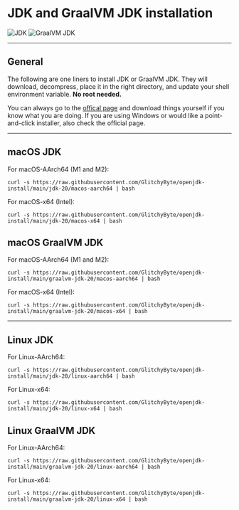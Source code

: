 # JDK and GraalVM JDK installation

![JDK](https://img.shields.io/badge/JDK-20-orange) ![GraalVM JDK](https://img.shields.io/badge/GraalVM_JDK-20-orange)

---
## General

The following are one liners to install JDK or GraalVM JDK. They will download, decompress, place it in the right directory, and update your shell environment variable. **No root needed.**

You can always go to the [offical page](https://www.oracle.com/java/technologies/downloads/) and download things yourself if you know what you are doing. If you are using Windows or would like a point-and-click installer, also check the official page.

---
## macOS JDK

For macOS-AArch64 (M1 and M2):

    curl -s https://raw.githubusercontent.com/GlitchyByte/openjdk-install/main/jdk-20/macos-aarch64 | bash

For macOS-x64 (Intel):

    curl -s https://raw.githubusercontent.com/GlitchyByte/openjdk-install/main/jdk-20/macos-x64 | bash

## macOS GraalVM JDK

For macOS-AArch64 (M1 and M2):

    curl -s https://raw.githubusercontent.com/GlitchyByte/openjdk-install/main/graalvm-jdk-20/macos-aarch64 | bash

For macOS-x64 (Intel):

    curl -s https://raw.githubusercontent.com/GlitchyByte/openjdk-install/main/graalvm-jdk-20/macos-x64 | bash

---
## Linux JDK

For Linux-AArch64:

    curl -s https://raw.githubusercontent.com/GlitchyByte/openjdk-install/main/jdk-20/linux-aarch64 | bash

For Linux-x64:

    curl -s https://raw.githubusercontent.com/GlitchyByte/openjdk-install/main/jdk-20/linux-x64 | bash

## Linux GraalVM JDK

For Linux-AArch64:

    curl -s https://raw.githubusercontent.com/GlitchyByte/openjdk-install/main/graalvm-jdk-20/linux-aarch64 | bash

For Linux-x64:

    curl -s https://raw.githubusercontent.com/GlitchyByte/openjdk-install/main/graalvm-jdk-20/linux-x64 | bash
